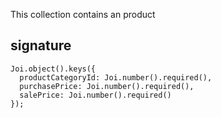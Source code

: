 This collection contains an product

## signature
```
Joi.object().keys({
  productCategoryId: Joi.number().required(),
  purchasePrice: Joi.number().required(),
  salePrice: Joi.number().required()
});
```